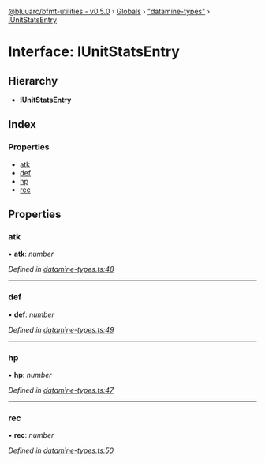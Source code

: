 [@bluuarc/bfmt-utilities - v0.5.0](../README.md) › [Globals](../globals.md) › ["datamine-types"](../modules/_datamine_types_.md) › [IUnitStatsEntry](_datamine_types_.iunitstatsentry.md)

# Interface: IUnitStatsEntry

## Hierarchy

* **IUnitStatsEntry**

## Index

### Properties

* [atk](_datamine_types_.iunitstatsentry.md#atk)
* [def](_datamine_types_.iunitstatsentry.md#def)
* [hp](_datamine_types_.iunitstatsentry.md#hp)
* [rec](_datamine_types_.iunitstatsentry.md#rec)

## Properties

###  atk

• **atk**: *number*

*Defined in [datamine-types.ts:48](https://github.com/BluuArc/bfmt-utilities/blob/master/src/datamine-types.ts#L48)*

___

###  def

• **def**: *number*

*Defined in [datamine-types.ts:49](https://github.com/BluuArc/bfmt-utilities/blob/master/src/datamine-types.ts#L49)*

___

###  hp

• **hp**: *number*

*Defined in [datamine-types.ts:47](https://github.com/BluuArc/bfmt-utilities/blob/master/src/datamine-types.ts#L47)*

___

###  rec

• **rec**: *number*

*Defined in [datamine-types.ts:50](https://github.com/BluuArc/bfmt-utilities/blob/master/src/datamine-types.ts#L50)*
